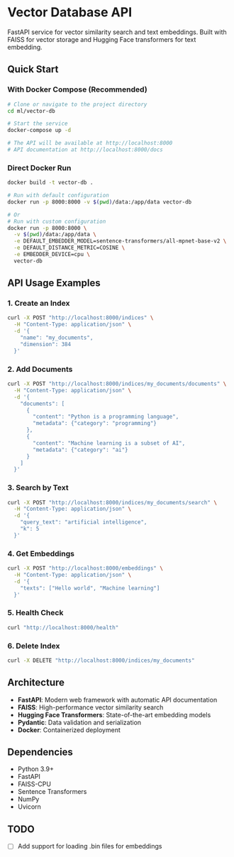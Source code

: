 # Vector Database API

FastAPI service for vector similarity search and text embeddings. Built with FAISS for vector storage and Hugging Face transformers for text embedding.

## Quick Start

### With Docker Compose (Recommended)

```bash
# Clone or navigate to the project directory
cd ml/vector-db

# Start the service
docker-compose up -d

# The API will be available at http://localhost:8000
# API documentation at http://localhost:8000/docs
```

### Direct Docker Run

```bash
docker build -t vector-db .

# Run with default configuration
docker run -p 8000:8000 -v $(pwd)/data:/app/data vector-db

# Or
# Run with custom configuration
docker run -p 8000:8000 \
  -v $(pwd)/data:/app/data \
  -e DEFAULT_EMBEDDER_MODEL=sentence-transformers/all-mpnet-base-v2 \
  -e DEFAULT_DISTANCE_METRIC=COSINE \
  -e EMBEDDER_DEVICE=cpu \
  vector-db
```

## API Usage Examples

### 1. Create an Index

```bash
curl -X POST "http://localhost:8000/indices" \
  -H "Content-Type: application/json" \
  -d '{
    "name": "my_documents",
    "dimension": 384
  }'
```

### 2. Add Documents

```bash
curl -X POST "http://localhost:8000/indices/my_documents/documents" \
  -H "Content-Type: application/json" \
  -d '{
    "documents": [
      {
        "content": "Python is a programming language",
        "metadata": {"category": "programming"}
      },
      {
        "content": "Machine learning is a subset of AI",
        "metadata": {"category": "ai"}
      }
    ]
  }'
```

### 3. Search by Text

```bash
curl -X POST "http://localhost:8000/indices/my_documents/search" \
  -H "Content-Type: application/json" \
  -d '{
    "query_text": "artificial intelligence",
    "k": 5
  }'
```

### 4. Get Embeddings

```bash
curl -X POST "http://localhost:8000/embeddings" \
  -H "Content-Type: application/json" \
  -d '{
    "texts": ["Hello world", "Machine learning"]
  }'
```

### 5. Health Check

```bash
curl "http://localhost:8000/health"
```

### 6. Delete Index

```bash
curl -X DELETE "http://localhost:8000/indices/my_documents"
```

## Architecture

- **FastAPI**: Modern web framework with automatic API documentation
- **FAISS**: High-performance vector similarity search
- **Hugging Face Transformers**: State-of-the-art embedding models
- **Pydantic**: Data validation and serialization
- **Docker**: Containerized deployment

## Dependencies

- Python 3.9+
- FastAPI
- FAISS-CPU
- Sentence Transformers
- NumPy
- Uvicorn

## TODO

- [ ] Add support for loading .bin files for embeddings

